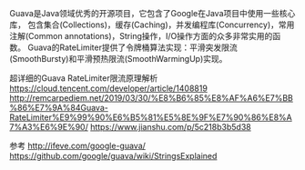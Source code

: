 Guava是Java领域优秀的开源项目，它包含了Google在Java项目中使用一些核心库，
包含集合(Collections)，缓存(Caching)，并发编程库(Concurrency)，常用注解(Common annotations)，String操作，I/O操作方面的众多非常实用的函数。
Guava的RateLimiter提供了令牌桶算法实现：平滑突发限流(SmoothBursty)和平滑预热限流(SmoothWarmingUp)实现。



超详细的Guava RateLimiter限流原理解析
https://cloud.tencent.com/developer/article/1408819
http://remcarpediem.net/2019/03/30/%E8%B6%85%E8%AF%A6%E7%BB%86%E7%9A%84Guava-RateLimiter%E9%99%90%E6%B5%81%E5%8E%9F%E7%90%86%E8%A7%A3%E6%9E%90/
https://www.jianshu.com/p/5c218b3b5d38



参考
http://ifeve.com/google-guava/
https://github.com/google/guava/wiki/StringsExplained





